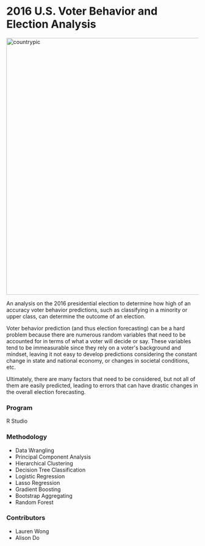# 2016 U.S. Voter Behavior and Election Analysis

<img width="673" alt="countrypic" src="https://user-images.githubusercontent.com/30671201/60775770-4c4e6980-a0db-11e9-97b9-dbc0750428ae.png">

An analysis on the 2016 presidential election to determine how high of an accuracy voter behavior predictions, such as classifying in a minority or upper class, can determine the outcome of an election. 

Voter behavior prediction (and thus election forecasting) can be a hard problem because there are numerous
random variables that need to be accounted for in terms of what a voter will decide or say. These variables tend to be immeasurable since they rely on a voter's background and mindset, leaving it not easy to develop predictions considering the constant change in state and national economy, or changes in societal conditions, etc.

Ultimately, there are many factors that need to be considered, but not all of them are easily predicted, leading to errors that can have drastic changes in the overall election forecasting.

### Program
R Studio 

### Methodology
* Data Wrangling
* Principal Component Analysis
* Hierarchical Clustering
* Decision Tree Classification
* Logistic Regression
* Lasso Regression
* Gradient Boosting
* Bootstrap Aggregating
* Random Forest 

### Contributors
* Lauren Wong
* Alison Do
